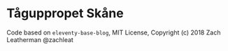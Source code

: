 # Tåguppropet Skåne


Code based on `eleventy-base-blog`, MIT License, Copyright (c) 2018 Zach Leatherman @zachleat
